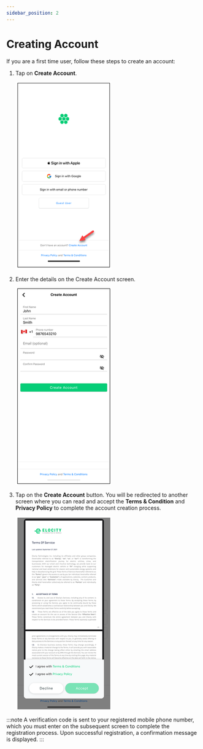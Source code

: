 ```yaml
---
sidebar_position: 2
---
```

# Creating Account

If you are a first time user, follow these steps to create an account:
1. Tap on **Create Account**.

	![Create Account](img/CreateAccount.png)

2. Enter the details on the Create Account screen.

	![Sign Up](img/SignUp1.png)

3. Tap on the **Create Account** button. You will be redirected to another screen where you can read and accept the **Terms & Condition** and **Privacy Policy** to complete the account creation process.

	![Sign Up](img/SignUp2.png)


:::note
A verification code is sent to your registered mobile phone number, which you must enter on the
subsequent screen to complete the registration process. Upon successful registration, a
confirmation message is displayed.
:::


